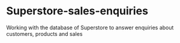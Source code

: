 # Superstore-sales-enquiries
Working with the database of Superstore to answer enquiries about customers, products and sales
